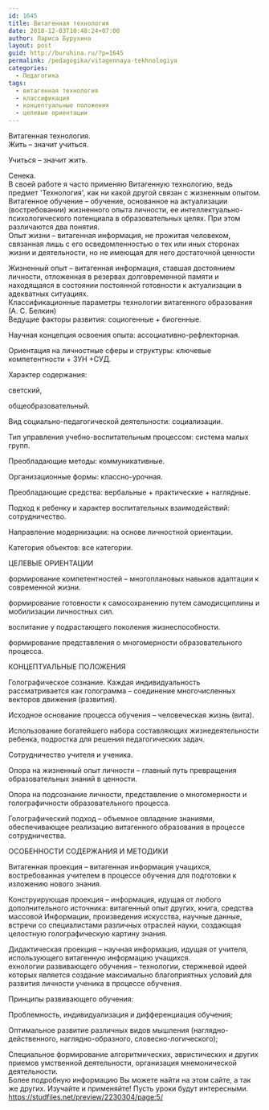 ```yaml
---
id: 1645
title: Витагенная технология
date: 2018-12-03T10:48:24+07:00
author: Лариса Бурухина
layout: post
guid: http://buruhina.ru/?p=1645
permalink: /pedagogika/vitagennaya-tekhnologiya
categories:
  - Педагогика
tags:
  - витагенная технология
  - классификация
  - концептуальные положения
  - целевые ориентации
---
```

Витагенная технология.  
Жить – значит учиться.

Учиться – значит жить.

Сенека.  
В своей работе я часто применяю Витагенную технологию, ведь предмет 'Технология', как ни какой другой связан с жизненным опытом.  
Витагенное обучение – обучение, основанное на актуализации (востребовании) жизненного опыта личности, ее интеллектуально-психологического потенциала в образовательных целях. При этом различаются два понятия.  
Опыт жизни – витагенная информация, не прожитая человеком, связанная лишь с его осведомленностью о тех или иных сторонах жизни и деятельности, но не имеющая для него достаточной ценности

Жизненный опыт – витагенная информация, ставшая достоянием личности, отложенная в резервах долговременной памяти и находящаяся в состоянии постоянной готовности к актуализации в адекватных ситуациях.  
Классификационные параметры технологии витагенного образования (А. С. Белкин)  
Ведущие факторы развития: социогенные + биогенные.

Научная концепция освоения опыта: ассоциативно-рефлекторная.

Ориентация на личностные сферы и структуры: ключевые компетентности + ЗУН +СУД.  
<!--more-->

Характер содержания:

светский,

общеобразовательный.

Вид социально-педагогической деятельности: социализации.

Тип управления учебно-воспитательным процессом: система малых групп.

Преобладающие методы: коммуникативные.

Организационные формы: классно-урочная.

Преобладающие средства: вербальные + практические + наглядные.

Подход к ребенку и характер воспитательных взаимодействий: сотрудничество.

Направление модернизации: на основе личностной ориентации.

Категория объектов: все категории.

ЦЕЛЕВЫЕ ОРИЕНТАЦИИ

формирование компетентностей – многоплановых навыков адаптации к современной жизни.

формирование готовности к самосохранению путем самодисциплины и мобилизации личностных сил.

воспитание у подрастающего поколения жизнеспособности.

формирование представления о многомерности образовательного процесса.

КОНЦЕПТУАЛЬНЫЕ ПОЛОЖЕНИЯ

Голографическое сознание. Каждая индивидуальность рассматривается как голограмма – соединение многочисленных векторов движения (развития).

Исходное основание процесса обучения – человеческая жизнь (вита).

Использование богатейшего набора составляющих жизнедеятельности ребенка, подростка для решения педагогических задач.

Сотрудничество учителя и ученика.

Опора на жизненный опыт личности – главный путь превращения образовательных знаний в ценности.

Опора на подсознание личности, представление о многомерности и голографичности образовательного процесса.

Голографический подход – объемное овладение знаниями, обеспечивающее реализацию витагенного образования в процессе сотрудничества.

ОСОБЕННОСТИ СОДЕРЖАНИЯ И МЕТОДИКИ

Витагенная проекция – витагенная информация учащихся, востребованная учителем в процессе обучения для подготовки к изложению нового знания.

Конструирующая проекция – информация, идущая от любого дополнительного источника: витагенный опыт других, книга, средства массовой Информации, произведения искусства, научные данные, встречи со специалистами различных отраслей науки, создающая целостную голографическую картину знания.

Дидактическая проекция – научная информация, идущая от учителя, использующего витагенную информацию учащихся.  
ехнологии развивающего обучения – технологии, стержневой идеей которых является создание максимально благоприятных условий для развития личности ученика в процессе обучения.

Принципы развивающего обучения:

Проблемность, индивидуализация и дифференциация обучения;

Оптимальное развитие различных видов мышления (наглядно-действенного, наглядно-образного, словесно-логического);

Специальное формирование алгоритмических, эвристических и других приемов умственной деятельности, организация мнемонической деятельности.  
Более подробную информацию Вы можете найти на этом сайте, а так же других. Изучайте и применяйте! Пусть уроки будут интересными.  
https://studfiles.net/preview/2230304/page:5/